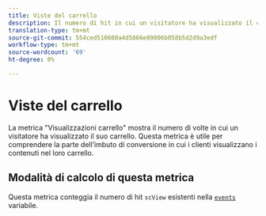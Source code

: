 ```yaml
---
title: Viste del carrello
description: Il numero di hit in cui un visitatore ha visualizzato il carrello.
translation-type: tm+mt
source-git-commit: 554ced510600a4d5866e89806b058b5d2d9a3edf
workflow-type: tm+mt
source-wordcount: '69'
ht-degree: 0%

---
```



# Viste del carrello

La metrica &quot;Visualizzazioni carrello&quot; mostra il numero di volte in cui un visitatore ha visualizzato il suo carrello. Questa metrica è utile per comprendere la parte dell’imbuto di conversione in cui i clienti visualizzano i contenuti nel loro carrello.

## Modalità di calcolo di questa metrica

Questa metrica conteggia il numero di hit `scView` esistenti nella [`events`](/help/implement/vars/page-vars/events/events-overview.md) variabile.
